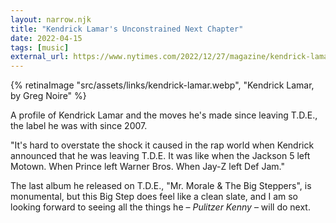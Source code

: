 ```yaml
---
layout: narrow.njk
title: "Kendrick Lamar's Unconstrained Next Chapter"
date: 2022-04-15
tags: [music]
external_url: https://www.nytimes.com/2022/12/27/magazine/kendrick-lamar-dave-free.html?ref=daniel.pizza
---
```

{% retinaImage "src/assets/links/kendrick-lamar.webp", "Kendrick Lamar, by Greg Noire" %}

A profile of Kendrick Lamar and the moves he's made since leaving T.D.E., the label he was with since 2007. 

"It's hard to overstate the shock it caused in the rap world when Kendrick announced that he was leaving T.D.E. It was like when the Jackson 5 left Motown. When Prince left Warner Bros. When Jay-Z left Def Jam."

The last album he released on T.D.E., "Mr. Morale & The Big Steppers", is monumental, but this Big Step does feel like a clean slate, and I am so looking forward to seeing all the things he – _Pulitzer Kenny_ – will do next.